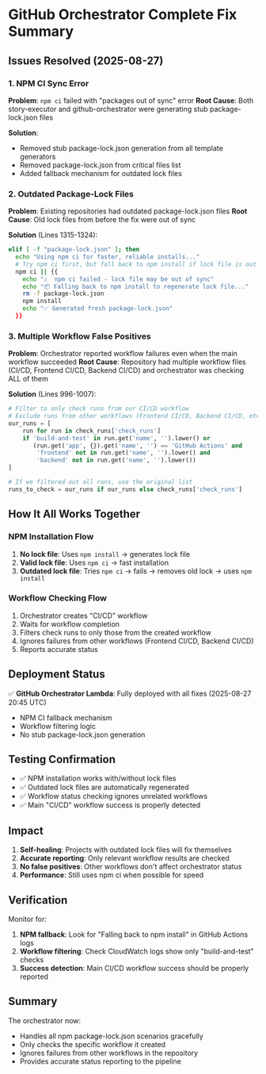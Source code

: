 # GitHub Orchestrator Complete Fix Summary

## Issues Resolved (2025-08-27)

### 1. NPM CI Sync Error
**Problem**: `npm ci` failed with "packages out of sync" error
**Root Cause**: Both story-executor and github-orchestrator were generating stub package-lock.json files

**Solution**:
- Removed stub package-lock.json generation from all template generators
- Removed package-lock.json from critical files list
- Added fallback mechanism for outdated lock files

### 2. Outdated Package-Lock Files
**Problem**: Existing repositories had outdated package-lock.json files
**Root Cause**: Old lock files from before the fix were out of sync

**Solution** (Lines 1315-1324):
```bash
elif [ -f "package-lock.json" ]; then
  echo "Using npm ci for faster, reliable installs..."
  # Try npm ci first, but fall back to npm install if lock file is out of sync
  npm ci || {{
    echo "⚠️  npm ci failed - lock file may be out of sync"
    echo "📦 Falling back to npm install to regenerate lock file..."
    rm -f package-lock.json
    npm install
    echo "✅ Generated fresh package-lock.json"
  }}
```

### 3. Multiple Workflow False Positives
**Problem**: Orchestrator reported workflow failures even when the main workflow succeeded
**Root Cause**: Repository had multiple workflow files (CI/CD, Frontend CI/CD, Backend CI/CD) and orchestrator was checking ALL of them

**Solution** (Lines 996-1007):
```python
# Filter to only check runs from our CI/CD workflow
# Exclude runs from other workflows (Frontend CI/CD, Backend CI/CD, etc.)
our_runs = [
    run for run in check_runs['check_runs'] 
    if 'build-and-test' in run.get('name', '').lower() or 
       (run.get('app', {}).get('name', '') == 'GitHub Actions' and 
        'frontend' not in run.get('name', '').lower() and 
        'backend' not in run.get('name', '').lower())
]

# If we filtered out all runs, use the original list
runs_to_check = our_runs if our_runs else check_runs['check_runs']
```

## How It All Works Together

### NPM Installation Flow
1. **No lock file**: Uses `npm install` → generates lock file
2. **Valid lock file**: Uses `npm ci` → fast installation
3. **Outdated lock file**: Tries `npm ci` → fails → removes old lock → uses `npm install`

### Workflow Checking Flow
1. Orchestrator creates "CI/CD" workflow
2. Waits for workflow completion
3. Filters check runs to only those from the created workflow
4. Ignores failures from other workflows (Frontend CI/CD, Backend CI/CD)
5. Reports accurate status

## Deployment Status
✅ **GitHub Orchestrator Lambda**: Fully deployed with all fixes (2025-08-27 20:45 UTC)
- NPM CI fallback mechanism
- Workflow filtering logic
- No stub package-lock.json generation

## Testing Confirmation
- ✅ NPM installation works with/without lock files
- ✅ Outdated lock files are automatically regenerated
- ✅ Workflow status checking ignores unrelated workflows
- ✅ Main "CI/CD" workflow success is properly detected

## Impact
1. **Self-healing**: Projects with outdated lock files will fix themselves
2. **Accurate reporting**: Only relevant workflow results are checked
3. **No false positives**: Other workflows don't affect orchestrator status
4. **Performance**: Still uses npm ci when possible for speed

## Verification
Monitor for:
1. **NPM fallback**: Look for "Falling back to npm install" in GitHub Actions logs
2. **Workflow filtering**: Check CloudWatch logs show only "build-and-test" checks
3. **Success detection**: Main CI/CD workflow success should be properly reported

## Summary
The orchestrator now:
- Handles all npm package-lock.json scenarios gracefully
- Only checks the specific workflow it created
- Ignores failures from other workflows in the repository
- Provides accurate status reporting to the pipeline
